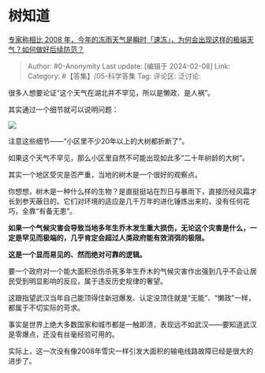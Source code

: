 # 树知道
[专家称相比 2008 年，今年的冻雨天气是瞬时「速冻」，为何会出现这样的极端天气？如何做好后续防范？](https://www.zhihu.com/question/643266306/answer/3390687302)

> Author: #0-Anonymity
> Last update: [编辑于 2024-02-08]
> Link:
> Category:  #【答集】/05-科学答集 
> Tag:
> 评论区:
> 泛讨论:

很多人想要论证“这个天气在湖北并不罕见，所以是懒政、是人祸”。

其实通过一个细节就可以说明问题：

![](https://pic1.zhimg.com/80/v2-7c0bf722752901a42a81d9c0cad62e24_1440w.webp?source=2c26e567)

注意这些细节——“小区里不少20年以上的大树都折断了”。

如果这个天气不罕见，那么小区里自然不可能出现如此多“二十年树龄的大树”。

其实一个地区受灾是否严重，当地的树木是一个很好的观察点。

你想想，树木是一种什么样的生物？是直挺挺站在烈日与暴雨下，直接历经风霜才长到参天蔽日的。它们对环境的适应是几千万年的进化锤炼出来的，没有任何花巧，全靠“有备无患”。

**如果一个气候灾害会导致当地多年生乔木发生重大损伤，无论这个灾害是什么，一定是罕见而极端的，几乎肯定会超过人类政府能有效消弭的极限。**

**这是一个显而易见的、然而绝对可靠的逻辑。**

要一个政府对一个能大面积杀伤杀死多年生乔木的气候灾害作出强到几乎不会让居民受到明显影响的反应，属于违反历史规律的奢望。

这跟指望武汉当年自己能顶得住新冠爆发、认定没顶住就是“无能”、“懒政”一样，都属于不切实际的苛求。

事实是世界上绝大多数国家和城市都是一触即溃，表现远不如武汉——要知道武汉是零爆点，还没有丝毫经验可用的。

实际上，这一次没有像2008年雪灾一样引发大面积的输电线路故障已经是很大的进步了。
